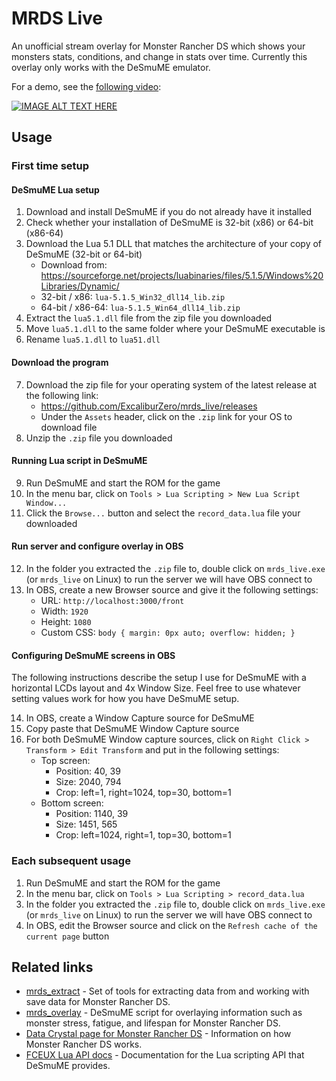 # MRDS Live
An unofficial stream overlay for Monster Rancher DS which shows your monsters stats, conditions, and change in stats over time. Currently this overlay only works with the DeSmuME emulator.

For a demo, see the [following video](https://www.youtube.com/watch?v=StDosnOBaT4):

[![IMAGE ALT TEXT HERE](https://img.youtube.com/vi/StDosnOBaT4/0.jpg)](https://www.youtube.com/watch?v=StDosnOBaT4)

## Usage
### First time setup
#### DeSmuME Lua setup
1. Download and install DeSmuME if you do not already have it installed
2. Check whether your installation of DeSmuME is 32-bit (x86) or 64-bit (x86-64)
3. Download the Lua 5.1 DLL that matches the architecture of your copy of DeSmuME (32-bit or 64-bit)
    * Download from: https://sourceforge.net/projects/luabinaries/files/5.1.5/Windows%20Libraries/Dynamic/
    * 32-bit / x86: `lua-5.1.5_Win32_dll14_lib.zip`
    * 64-bit / x86-64: `lua-5.1.5_Win64_dll14_lib.zip`
4. Extract the `lua5.1.dll` file from the zip file you downloaded
5. Move `lua5.1.dll` to the same folder where your DeSmuME executable is
6. Rename `lua5.1.dll` to `lua51.dll`

#### Download the program
7. Download the zip file for your operating system of the latest release at the following link:
    * https://github.com/ExcaliburZero/mrds_live/releases
    * Under the `Assets` header, click on the `.zip` link for your OS to download file
8. Unzip the `.zip` file you downloaded

#### Running Lua script in DeSmuME
9. Run DeSmuME and start the ROM for the game
10. In the menu bar, click on `Tools > Lua Scripting > New Lua Script Window...`
11. Click the `Browse...` button and select the `record_data.lua` file your downloaded

#### Run server and configure overlay in OBS
12. In the folder you extracted the `.zip` file to, double click on `mrds_live.exe` (or `mrds_live` on Linux) to run the server we will have OBS connect to
13. In OBS, create a new Browser source and give it the following settings:
    * URL: `http://localhost:3000/front`
    * Width: `1920`
    * Height: `1080`
    * Custom CSS: `body { margin: 0px auto; overflow: hidden; }`

#### Configuring DeSmuME screens in OBS
The following instructions describe the setup I use for DeSmuME with a horizontal LCDs layout and 4x Window Size. Feel free to use whatever setting values work for how you have DeSmuME setup.

14. In OBS, create a Window Capture source for DeSmuME
15. Copy paste that DeSmuME Window Capture source
16. For both DeSmuME Window capture sources, click on `Right Click > Transform > Edit Transform` and put in the following settings:
    * Top screen:
        * Position: 40, 39
        * Size: 2040, 794
        * Crop: left=1, right=1024, top=30, bottom=1
    * Bottom screen:
        * Position: 1140, 39
        * Size: 1451, 565
        * Crop: left=1024, right=1, top=30, bottom=1

### Each subsequent usage
1. Run DeSmuME and start the ROM for the game
2. In the menu bar, click on `Tools > Lua Scripting > record_data.lua`
3. In the folder you extracted the `.zip` file to, double click on `mrds_live.exe` (or `mrds_live` on Linux) to run the server we will have OBS connect to
4. In OBS, edit the Browser source and click on the `Refresh cache of the current page` button

## Related links
* [mrds_extract](https://github.com/ExcaliburZero/mrds_extract) - Set of tools for extracting data from and working with save data for Monster Rancher DS. 
* [mrds_overlay](https://github.com/ExcaliburZero/mrds_overlay) - DeSmuME script for overlaying information such as monster stress, fatigue, and lifespan for Monster Rancher DS. 
* [Data Crystal page for Monster Rancher DS](https://datacrystal.tcrf.net/wiki/Monster_Rancher_DS) - Information on how Monster Rancher DS works.
* [FCEUX Lua API docs](https://fceux.com/web/help/LuaScripting.html) - Documentation for the Lua scripting API that DeSmuME provides.